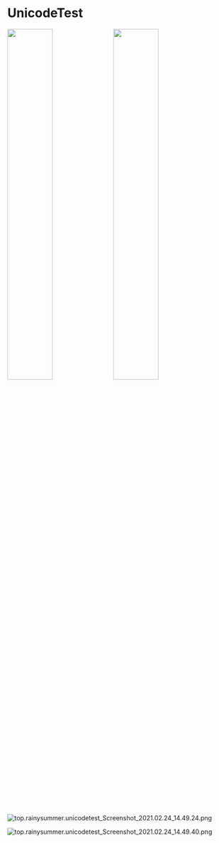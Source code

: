 # UnicodeTest

<img src="https://i.loli.net/2021/02/24/KqIl3HA6sREk5rc.png" width="45%">&nbsp;&nbsp;&nbsp;<img src="https://i.loli.net/2021/02/24/6KJ1jDFWZ4E5Yqu.png" width="45%">

![top.rainysummer.unicodetest_Screenshot_2021.02.24_14.49.24.png](https://i.loli.net/2021/02/24/pSxky7eiGEVAlIY.png)

![top.rainysummer.unicodetest_Screenshot_2021.02.24_14.49.40.png](https://i.loli.net/2021/02/24/RFNk249VtTxKwS1.png)
